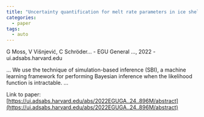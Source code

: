 ```yaml
---
title: "Uncertainty quantification for melt rate parameters in ice shelves using simulation-based inference"
categories:
  - paper
tags:
  - auto
---
```

G Moss, V Višnjević, C Schröder… - EGU General …, 2022 - ui.adsabs.harvard.edu

… We use the technique of simulation-based inference (SBI), a machine learning framework for performing Bayesian inference when the likelihood function is intractable. …

Link to paper: [https://ui.adsabs.harvard.edu/abs/2022EGUGA..24..896M/abstract](https://ui.adsabs.harvard.edu/abs/2022EGUGA..24..896M/abstract)
